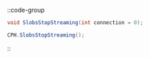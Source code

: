 ::code-group
  ```csharp [Method]
  void SlobsStopStreaming(int connection = 0);
  ```
  ```csharp [Example]
  CPH.SlobsStopStreaming();
  ```
::